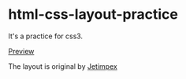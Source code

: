 # html-css-layout-practice

It's a practice for css3.

[Preview](https://yoyoys.github.io/html-css-layout-practice/)

The layout is original by [Jetimpex](https://www.templatemonster.com/website-templates/58533.html)
